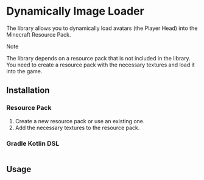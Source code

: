# Dynamically Image Loader

The library allows you to dynamically load avatars (the Player Head) into the Minecraft Resource Pack.

> [!NOTE]
> The library depends on a resource pack that is not included in the library. You need to create a resource pack with the necessary textures and load it into the game.

## Installation

### Resource Pack

1. Create a new resource pack or use an existing one.
2. Add the necessary textures to the resource pack.



### Gradle Kotlin DSL

```kotlin
```



## Usage
